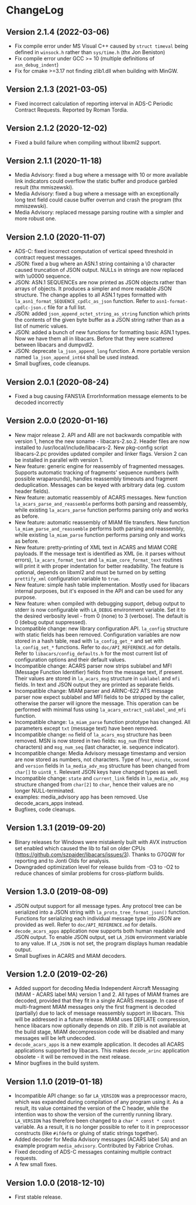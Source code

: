 # ChangeLog

## Version 2.1.4 (2022-03-06)

* Fix compile error under MS Visual C++ caused by `struct timeval`
  being defined in `winsock.h` rather than `sys/time.h` (thx Jon Beniston)
* Fix compile error under GCC >= 10 (multiple definitions of `asn_debug_indent`)
* Fix for cmake >=3.17 not finding zlib1.dll when building with MinGW.

## Version 2.1.3 (2021-03-05)

* Fixed incorrect calculation of reporting interval in ADS-C Periodic
  Contract Requests. Reported by Roman Tordia.

## Version 2.1.2 (2020-12-02)

* Fixed a build failure when compiling without libxml2 support.

## Version 2.1.1 (2020-11-18)

* Media Advisory: fixed a bug where a message with 10 or more available link
  indicators could overflow the static buffer and produce garbled result (thx
  mmiszewski).
* Media Advisory: fixed a bug where a message with an exceptionally long text
  field could cause buffer overrun and crash the program (thx mmiszewski).
* Media Advisory: replaced message parsing routine with a simpler and more
  robust one.

## Version 2.1.0 (2020-11-07)

* ADS-C: fixed incorrect computation of vertical speed threshold in contract
  request messages.
* JSON: fixed a bug where an ASN.1 string containing a \0 character caused
  truncation of JSON output. NULLs in strings are now replaced with \u0000
  sequence.
* JSON: ASN.1 SEQUENCEs are now printed as JSON objects rather than arrays of
  objects. It produces a simpler and more readable JSON structure. The change
  applies to all ASN.1 types formatted with
  `la_asn1_format_SEQUENCE_cpdlc_as_json` function. Refer to
  `asn1-format-cpdlc-json.c` file for a full list.
* JSON: added `json_append_octet_string_as_string` function which prints the
  contents of the given byte buffer as a JSON string rather than as a list of
  numeric values.
* JSON: added a bunch of new functions for formatting basic ASN.1 types. Now we
  have them all in libacars. Before that they were scattered between libacars
  and dumpvdl2.
* JSON: deprecate `la_json_append_long` function. A more portable version named
  `la_json_append_int64` shall be used instead.
* Small bugfixes, code cleanups.

## Version 2.0.1 (2020-08-24)

* Fixed a bug causing FANS1/A ErrorInformation message elements to be decoded
  incorrectly

## Version 2.0.0 (2020-01-16)

* New major release 2. API and ABI are not backwards compatible with version 1,
  hence the new soname - libacars-2.so.2. Header files are now installed to
  /usr/local/include/libacars-2. New pkg-config script libacars-2.pc provides
  updated compiler and linker flags. Version 2 can be installed in parallel with
  version 1.
* New feature: generic engine for reassembly of fragmented messages. Supports
  automatic tracking of fragments' sequence numbers (with possible wraparounds),
  handles reassembly timeouts and fragment deduplication. Messages can be keyed
  with arbitrary data (eg. custom header fields).
* New feature: automatic reassembly of ACARS messages. New function
  `la_acars_parse_and_reassemble` performs both parsing and reassembly, while
  existing `la_acars_parse` function performs parsing only and works as before.
* New feature: automatic reassembly of MIAM file transfers. New function
  `la_miam_parse_and_reassemble` performs both parsing and reassembly, while
  existing `la_miam_parse` function performs parsing only and works as before.
* New feature: pretty-printing of XML text in ACARS and MIAM CORE payloads.
  If the message text is identified as XML (ie. it parses without errors),
  `la_acars_format_text` and `la_miam_core_format_text` routines will print
  it with proper indentation for better readability. The feature is optional,
  depends on libxml2 and must be turned on by setting `prettify_xml`
  configuration variable to `true`.
* New feature: simple hash table implementation. Mostly used for libacars internal
  purposes, but it's exposed in the API and can be used for any purpose.
* New feature: when compiled with debugging support, debug output to stderr is
  now configurable with `LA_DEBUG` environment variable. Set it to the desired
  verbosity level - from 0 (none) to 3 (verbose). The default is 0 (debug output
  suppressed).
* Incompatible change: new library configuration API. `la_config` structure
  with static fields has been removed. Configuration variables are now
  stored in a hash table, read with `la_config_get_*` and set with
  `la_config_set_*` functions. Refer to `doc/API_REFERENCE.md` for details.
  Refer to `libacars/config_defaults.h` for the most current list of
  configuration options and their default values.
* Incompatible change: ACARS parser now strips sublabel and MFI (Message
  Function Identifier) fields from the message text, if present. Their values are
  stored in `la_acars_msg` structure in `sublabel` and `mfi` fields. In text
  and JSON output they are printed as separate fields.
* Incompatible change: MIAM parser and ARINC-622 ATS message parser now expect
  sublabel and MFI fields to be stripped by the caller, otherwise the parser
  will ignore the message. This operation can be performed with minimal fuss
  using `la_acars_extract_sublabel_and_mfi` function.
* Incompatible change: `la_miam_parse` function prototype has changed. All
  parameters except `txt` (message text) have been removed.
* Incompatible change: `no` field of `la_acars_msg` structure has been removed.
  MSN is now stored in two fields: `msg_num` (first three characters)
  and `msg_num_seq` (last character, ie. sequence indicator).
* Incompatible change: Media Advisory message timestamp and version are now
  stored as numbers, not characters. Type of `hour`, `minute`, `second` and
  `version` fields in `la_media_adv_msg` structure has been changed from `char[]`
  to `uint8_t`. Relevant JSON keys have changed types as well.
* Incompatible change: `state` and `current_link` fields in `la_media_adv_msg`
  structure changed from `char[2]` to `char`, hence their values are no longer
  NULL-terminated.
* examples: media_advisory app has been removed. Use decode_acars_apps instead.
* Bugfixes, code cleanups.

## Version 1.3.1 (2019-09-20)

* Binary releases for Windows were mistakenly built with AVX instruction set
  enabled which caused the lib to fail on older CPUs (https://github.com/szpajder/libacars/issues/3).
  Thanks to G7GQW for reporting and to Jonti Olds for analysis.
* Downgraded optimization level for release builds from -O3 to -O2 to reduce
  chances of similar problems for cross-platform builds.

## Version 1.3.0 (2019-08-09)

* JSON output support for all message types. Any protocol tree can be
  serialized into a JSON string with `la_proto_tree_format_json()` function.
  Functions for serializing each individual message type into JSON are provided
  as well.  Refer to `doc/API_REFERENCE.md` for details.
* `decode_acars_apps` application now supports both human readable and JSON
  output. To enable JSON output, set `LA_JSON` environment variable to any
  value. If `LA_JSON` is not set, the program displays human readable output.
* Small bugfixes in ACARS and MIAM decoders.

## Version 1.2.0 (2019-02-26)

* Added support for decoding Media Independent Aircraft Messaging (MIAM - ACARS
  label MA) version 1 and 2. All types of MIAM frames are decoded, provided that
  they fit in a single ACARS message. In case of multi-fragment MIAM messages
  only the first fragment is decoded (partially) due to lack of message
  reassembly support in libacars. This will be addressed in a future release.
  MIAM uses DEFLATE compression, hence libacars now optionally depends on zlib.
  If zlib is not available at the build stage, MIAM decompression code will be
  disabled and many messages will be left undecoded.
* `decode_acars_apps` is a new example application. It decodes all ACARS
  applications supported by libacars. This makes `decode_arinc` application
  obsolete - it will be removed in the next release.
* Minor bugfixes in the build system.

## Version 1.1.0 (2019-01-18)

* Incompatible API change: so far `LA_VERSION` was a preprocessor macro,
  which was expanded during compilation of any program using it. As a result,
  its value contained the version of the C header, while the intention was
  to show the version of the currently running library. `LA_VERSION` has
  therefore been changed to a `char * const * const` variable. As a result,
  it is no longer possible to refer to it in preprocessor constructs
  (like `#ifdef`s or gluing of static strings together).
* Added decoder for Media Advisory messages (ACARS label SA) and an example
  program `media_advisory`. Contributed by Fabrice Crohas.
* Fixed decoding of ADS-C messages containing multiple contract requests.
* A few small fixes.

## Version 1.0.0 (2018-12-10)

* First stable release.
